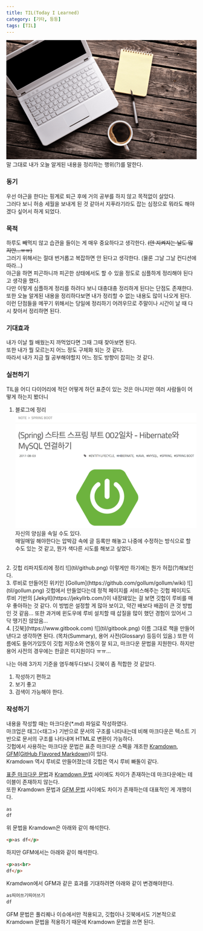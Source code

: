 ```yaml
---
title: TIL(Today I Learned)
category: [기타, 등등]
tags: [TIL]
---
```

![](til/thumb.png)  
말 그대로 내가 오늘 알게된 내용을 정리하는 행위(?)를 말한다.  

### 동기
우선 야근을 한다는 핑계로 퇴근 후에 거의 공부를 하지 않고 목적없이 살았다.  
그러다 보니 허송 세월을 보내게 된 것 같아서 지푸라기라도 잡는 심정으로 뭐라도 해야겠다 싶어서 하게 되었다.  

### 목적
하루도 빼먹지 않고 습관을 들이는 게 매우 중요하다고 생각한다. ~~(안 지켜지는 날도 많지만...ㅠㅠ)~~  
그러기 위해서는 절대 번거롭고 복잡하면 안 된다고 생각한다. (물론 그날 그날 컨디션에 따라...)  
야근을 하면 피곤하니까 피곤한 상태에서도 할 수 있을 정도로 심플하게 정리해야 된다고 생각을 했다.  
다만 이렇게 심플하게 정리를 하려다 보니 대충대충 정리하게 된다는 단점도 존재한다.  
또한 오늘 알게된 내용을 정리하다보면 내가 정리할 수 없는 내용도 많이 나오게 된다.  
이런 단점들을 메꾸기 위해서는 당일에 정리하기 어려우므로 주말이나 시간이 날 때 다시 찾아서 정리하면 된다.  

### 기대효과
내가 이날 뭘 배웠는지 까먹었다면 그때 그때 찾아보면 된다.  
또한 내가 뭘 모르는지 어느 정도 구체화 되는 것 같다.  
따라서 내가 지금 뭘 공부해야할지 어느 정도 방향이 잡히는 것 같다.  

### 실천하기
TIL을 어디 다이어리에 적던 어떻게 하던 표준이 있는 것은 아니지만 여러 사람들이 어떻게 하는지 봤더니  

1. 블로그에 정리  
![](til/blog.png)  
자신의 양심을 속일 수도 있다.  
매일매일 해야한다는 압박감 속에 글 등록만 해놓고 나중에 수정하는 방식으로 할 수도 있는 것 같고, 뭔가 색다른 시도를 해보고 싶었다.  
<br>
2. 깃헙 리파지토리에 정리  
![](til/github.png)  
이렇게만 하기에는 뭔가 허접(?)해보인다.  
<br>
3. 루비로 만들어진 위키인 [Gollum](https://github.com/gollum/gollum/wiki)
![](til/gollum.png)  
깃헙에서 만들었다는데 정적 페이지를 서비스해주는 깃헙 페이지도 루비 기반의 [Jekyll](https://jekyllrb.com/)이 내장돼있는 걸 보면 깃헙이 루비를 매우 좋아하는 것 같다.  
이 방법은 설정할 게 많아 보이고, 약간 배보다 배꼽이 큰 것 방법인 것 같음...  
또한 과거에 윈도우에 루비 설치할 때 삽질을 많이 했던 경험이 있어서 그닥 땡기진 않았음...  
<br>
4. [깃북](https://www.gitbook.com)  
![](til/gitbook.png)  
이름 그대로 책을 만들어낸다고 생각하면 된다. (목차(Summary), 용어 사전(Glossary) 등등이 있음.)  
또한 이름에도 들어가있듯이 깃헙 저장소와 연동이 잘 되고, 마크다운 문법을 지원한다.  
하지만 용어 사전의 경우에는 한글은 미지원이다 ㅠㅠ...

나는 아래 3가지 기준을 염두해두다보니 깃북이 좀 적합한 것 같았다.  
1. 작성하기 편하고  
2. 보기 좋고  
3. 검색이 가능해야 한다.  

### 작성하기
내용을 작성할 때는 마크다운(*.md) 파일로 작성하였다.  
마크업은 태그(<태그>) 기반으로 문서의 구조를 나타내는데 비해 마크다운은 텍스트 기반으로 문서의 구조를 나타내며 HTML로 변환이 가능하다.  
깃헙에서 사용하는 마크다운 문법은 표준 마크다운 스펙을 개조한 [Kramdown](https://kramdown.gettalong.org/), [GFM(GitHub Flavored Markdown)](https://github.github.com/gfm/)이 있다.  
Kramdown 역시 루비로 만들어졌는데 깃헙은 역시 루비 빠돌이 같다.  

[표준 마크다운 문법](https://daringfireball.net/projects/markdown/syntax)과 [Kramdown 문법](https://kramdown.gettalong.org/syntax.html) 사이에도 차이가 존재하는데 마크다운에는 테이블이 존재하지 않는다.  
또한 Kramdown 문법과 [GFM 문법](https://guides.github.com/features/mastering-markdown/#syntax) 사이에도 차이가 존재하는데 대표적인 게 개행이다.  
```markdown
as
df
```

위 문법을 Kramdown은 아래와 같이 해석한다.
```html
<p>as df</p>
```

하지만 GFM에서는 아래와 같이 해석한다.  
```html
<p>as<br>
df</p>
```

Kramdwon에서 GFM과 같은 효과를 기대하려면 아래와 같이 변경해야한다.  
```markdown
as띄어쓰기띄어쓰기
df
```

GFM 문법은 풀리퀘나 이슈에서만 적용되고, 깃헙이나 깃북에서도 기본적으로 Kramdown 문법을 적용하기 때문에 Kramdown 문법을 쓰면 된다.  

